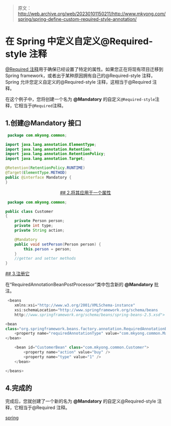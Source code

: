> 原文：<http://web.archive.org/web/20230101150211/http://www.mkyong.com/spring/spring-define-custom-required-style-annotation/>

# 在 Spring 中定义自定义@Required-style 注释

[@Required 注释](http://web.archive.org/web/20190210020246/http://www.mkyong.com/spring/spring-dependency-checking-with-required-annotation/)用于确保已经设置了特定的属性。如果您正在将现有项目迁移到 Spring framework，或者出于某种原因拥有自己的@Required-style 注释，Spring 允许您定义自定义的@Required-style 注释，这相当于@Required 注释。

在这个例子中，您将创建一个名为 **@Mandatory** 的自定义`@Required-style`注释，它相当于`@Required`注释。

## 1.创建@Mandatory 接口

```java
 package com.mkyong.common;

import java.lang.annotation.ElementType;
import java.lang.annotation.Retention;
import java.lang.annotation.RetentionPolicy;
import java.lang.annotation.Target;

@Retention(RetentionPolicy.RUNTIME)
@Target(ElementType.METHOD)
public @interface Mandatory {
} 
```

 <ins class="adsbygoogle" style="display:block; text-align:center;" data-ad-format="fluid" data-ad-layout="in-article" data-ad-client="ca-pub-2836379775501347" data-ad-slot="6894224149">## 2.将其应用于一个属性

```java
 package com.mkyong.common;

public class Customer 
{
	private Person person;
	private int type;
	private String action;

	@Mandatory
	public void setPerson(Person person) {
		this.person = person;
	}
	//getter and setter methods
} 
```

 <ins class="adsbygoogle" style="display:block" data-ad-client="ca-pub-2836379775501347" data-ad-slot="8821506761" data-ad-format="auto" data-ad-region="mkyongregion">## 3.注册它

在“RequiredAnnotationBeanPostProcessor”类中包含新的 **@Mandatory** 批注。

```java
 <beans 
	xmlns:xsi="http://www.w3.org/2001/XMLSchema-instance"
	xsi:schemaLocation="http://www.springframework.org/schema/beans
	http://www.springframework.org/schema/beans/spring-beans-2.5.xsd">

<bean 
class="org.springframework.beans.factory.annotation.RequiredAnnotationBeanPostProcessor">
	<property name="requiredAnnotationType" value="com.mkyong.common.Mandatory"/>
</bean>

	<bean id="CustomerBean" class="com.mkyong.common.Customer">
		<property name="action" value="buy" />
		<property name="type" value="1" />
	</bean>

</beans> 
```

## 4.完成的

完成后，您就创建了一个新的名为 **@Mandatory** 的自定义@Required-style 注释，它相当于@Required 注释。

[spring](http://web.archive.org/web/20190210020246/http://www.mkyong.com/tag/spring/)







